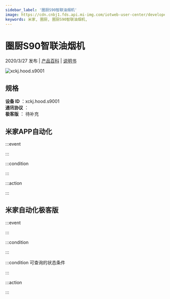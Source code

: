 ```yaml
---
sidebar_label: '圈厨S90智联油烟机'
image: https://cdn.cnbj1.fds.api.mi-img.com/iotweb-user-center/developer_1678871067659lHnNuVYr.png?GalaxyAccessKeyId=AKVGLQWBOVIRQ3XLEW&Expires=9223372036854775807&Signature=ORU++sEBFmZaFJ43NV20Nd2uFhs=
keywords: 米家, 圈厨, 圈厨S90智联油烟机, 
---
```

# 圈厨S90智联油烟机

2020/3/27 发布 | [产品百科](https://home.mi.com/webapp/content/baike/product/index.html?model=xckj.hood.s9001/) | [说明书](https://home.mi.com/views/introduction.html?model=xckj.hood.s9001&region=cn)

![xckj.hood.s9001](https://cdn.cnbj1.fds.api.mi-img.com/iotweb-user-center/developer_1678871067659lHnNuVYr.png?GalaxyAccessKeyId=AKVGLQWBOVIRQ3XLEW&Expires=9223372036854775807&Signature=ORU++sEBFmZaFJ43NV20Nd2uFhs=)

## 规格  
> 
**设备 ID** ：xckj.hood.s9001  
**通讯协议** ：  
**极客版**  ： 待补充 


## 米家APP自动化  

:::event  

:::

:::condition  

:::

:::action   

:::

## 米家自动化极客版  

:::event  

:::

:::condition  

:::

:::condition 可查询的状态条件  

:::

:::action  

:::

        
